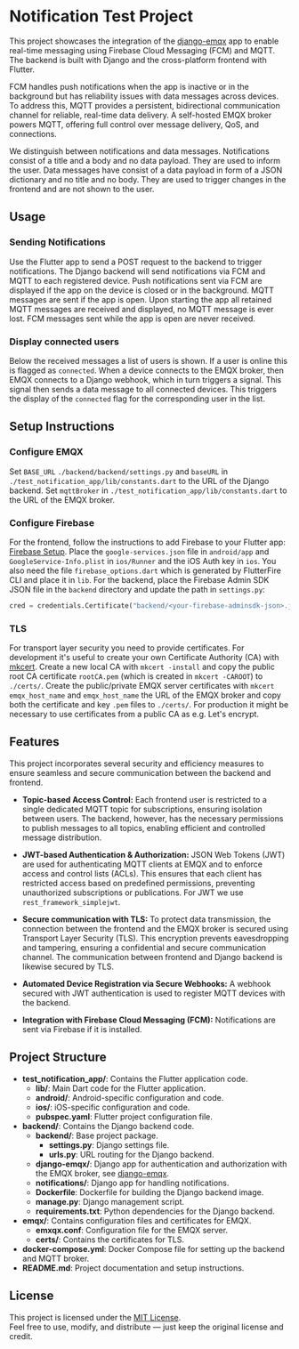 # Notification Test Project

This project showcases the integration of the [django-emqx](https://github.com/jakobatgithub/django-emqx) app to enable real-time messaging using Firebase Cloud Messaging (FCM) and MQTT. The backend is built with Django and the cross-platform frontend with Flutter.

FCM handles push notifications when the app is inactive or in the background but has reliability issues with data messages across devices. To address this, MQTT provides a persistent, bidirectional communication channel for reliable, real-time data delivery. A self-hosted EMQX broker powers MQTT, offering full control over message delivery, QoS, and connections.

We distinguish between notifications and data messages. Notifications consist of a title and a body and no data payload. They are used to inform the user. Data messages have consist of a data payload in form of a JSON dictionary and no title and no body. They are used to trigger changes in the frontend and are not shown to the user.

## Usage

### Sending Notifications

Use the Flutter app to send a POST request to the backend to trigger notifications. The Django backend will send notifications via FCM and MQTT to each registered device. Push notifications sent via FCM are displayed if the app on the device is closed or in the background. MQTT messages are sent if the app is open. Upon starting the app all retained MQTT messages are received and displayed, no MQTT message is ever lost. FCM messages sent while the app is open are never received.

### Display connected users

Below the received messages a list of users is shown. If a user is online this is flagged as `connected`. When a device connects to the EMQX broker, then EMQX connects to a Django webhook, which in turn triggers a signal. This signal then sends a data message to all connected devices. This triggers the display of the `connected` flag for the corresponding user in the list.


## Setup Instructions

### Configure EMQX
Set `BASE_URL` `./backend/backend/settings.py` and `baseURL` in `./test_notification_app/lib/constants.dart` to the URL of the Django backend. Set `mqttBroker` in `./test_notification_app/lib/constants.dart` to the URL of the EMQX broker.

### Configure Firebase
For the frontend, follow the instructions to add Firebase to your Flutter app: [Firebase Setup](https://firebase.google.com/docs/flutter/setup). Place the `google-services.json` file in `android/app` and `GoogleService-Info.plist` in `ios/Runner` and the iOS Auth key in `ios`. You also need the file `firebase_options.dart` which is generated by FlutterFire CLI and place it in `lib`.
For the backend, place the Firebase Admin SDK JSON file in the `backend` directory and update the path in `settings.py`:
```python
cred = credentials.Certificate("backend/<your-firebase-adminsdk-json>.json")
```

### TLS
For transport layer security you need to provide certificates. For development it's useful to create your own Certificate Authority (CA) with [mkcert](https://github.com/FiloSottile/mkcert). Create a new local CA with `mkcert -install` and copy the public root CA certificate `rootCA.pem` (which is created in `mkcert -CAROOT`) to `./certs/`. Create the public/private EMQX server certificates with `mkcert emqx_host_name` and `emqx_host_name` the URL of the EMQX broker and copy both the certificate and key `.pem` files to `./certs/`. For production it might be necessary to use certificates from a public CA as e.g. Let's encrypt.


## Features

This project incorporates several security and efficiency measures to ensure seamless and secure communication between the backend and frontend.

- **Topic-based Access Control:**
    Each frontend user is restricted to a single dedicated MQTT topic for subscriptions, ensuring isolation between users. The backend, however, has the necessary permissions to publish messages to all topics, enabling efficient and controlled message distribution.

- **JWT-based Authentication & Authorization:**
    JSON Web Tokens (JWT) are used for authenticating MQTT clients at EMQX and to enforce access and control lists (ACLs). This ensures that each client has restricted access based on predefined permissions, preventing unauthorized subscriptions or publications. For JWT we use `rest_framework_simplejwt`.

- **Secure communication with TLS:**
    To protect data transmission, the connection between the frontend and the EMQX broker is secured using Transport Layer Security (TLS). This encryption prevents eavesdropping and tampering, ensuring a confidential and secure communication channel. The communication between frontend and Django backend is likewise secured by TLS.

- **Automated Device Registration via Secure Webhooks:**
    A webhook secured with JWT authentication is used to register MQTT devices with the backend.

- **Integration with Firebase Cloud Messaging (FCM):**
    Notifications are sent via Firebase if it is installed.

## Project Structure

- **test_notification_app/**: Contains the Flutter application code.
  - **lib/**: Main Dart code for the Flutter application.
  - **android/**: Android-specific configuration and code.
  - **ios/**: iOS-specific configuration and code.
  - **pubspec.yaml**: Flutter project configuration file.
- **backend/**: Contains the Django backend code.
  - **backend/**: Base project package.
    - **settings.py**: Django settings file.
    - **urls.py**: URL routing for the Django backend.
  - **django-emqx/**: Django app for authentication and authorization with the EMQX broker, see [django-emqx](https://github.com/jakobatgithub/django-emqx).
  - **notifications/**: Django app for handling notifications.
  - **Dockerfile**: Dockerfile for building the Django backend image.
  - **manage.py**: Django management script.
  - **requirements.txt**: Python dependencies for the Django backend.
- **emqx/**: Contains configuration files and certificates for EMQX.
  - **emxqx.conf**: Configuration file for the EMQX server.
  - **certs/**: Contains the certificates for TLS.
- **docker-compose.yml**: Docker Compose file for setting up the backend and MQTT broker.
- **README.md**: Project documentation and setup instructions.


## License

This project is licensed under the [MIT License](./LICENSE).  
Feel free to use, modify, and distribute — just keep the original license and credit.
